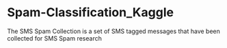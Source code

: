 # Spam-Classification_Kaggle
The SMS Spam Collection is a set of SMS tagged messages that have been collected for SMS Spam research
